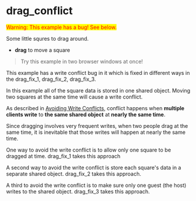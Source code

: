 # drag_conflict

<div style="color: red; background: yellow; display: inline-block;">
Warning: This example has a bug! See below.
</div>

Some little squres to drag around.

- **drag** to move a square

> Try this example in two browser windows at once!

This example has a write conflict bug in it which is fixed in different ways in the drag_fix_1, drag_fix_2, drag_fix_3.

In this example all of the square data is stored in one shared object. Moving two squares at the same time will cause a write conflict.

As described in [Avoiding Write Conflicts](https://www.notion.so/Avoiding-Write-Conflicts-9aff34b8ae5f47fd8e7f14279c99096f), conflict happens when **multiple clients write** to **the same shared object** at **nearly the same time**.

Since dragging involves very frequent writes, when two people drag at the same time, it is inevitable that those writes will happen at nearly the same time.

One way to avoid the write conflict is to allow only one square to be dragged at time. drag_fix_1 takes this approach

A second way to avoid the write conflict is store each square's data in a separate shared object. drag_fix_2 takes this approach.

A third to avoid the write conflict is to make sure only one guest (the host) writes to the shared object. drag_fix_3 takes this approach.
